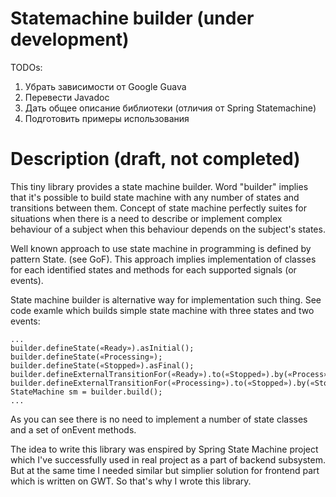 # Statemachine builder (under development)
TODOs:
1. Убрать зависимости от Google Guava
2. Перевести Javadoc
3. Дать общее описание библиотеки (отличия от Spring Statemachine)
4. Подготовить примеры использования

# Description (draft, not completed)
This tiny library provides a state machine builder. Word "builder" implies that it's possible to build state machine with any number of states and transitions between them. Concept of state machine perfectly suites for situations when there is a need to describe or implement complex behaviour of a subject when this behaviour depends on the subject's states.

Well known approach to use state machine in programming is defined by pattern State. (see GoF). This approach implies implementation of classes for each identified states and methods for each supported signals (or events).

State machine builder is alternative way for implementation such thing.
See code examle which builds simple state machine with three states and two events:

    ...
    builder.defineState(«Ready»).asInitial();
    builder.defineState(«Processing»);
    builder.defineState(«Stopped»).asFinal();
    builder.defineExternalTransitionFor(«Ready»).to(«Stopped»).by(«Process»);
    builder.defineExternalTransitionFor(«Processing»).to(«Stopped»).by(«Stop»);
    StateMachine sm = builder.build();
    ...

As you can see there is no need to implement a number of state classes and a set of onEvent methods.

The idea to write this library was enspired by Spring State Machine project which I've successfully used in real project as a part of backend subsystem. But at the same time I needed similar but simplier solution for frontend part which is written on GWT. So that's why I wrote this library.

